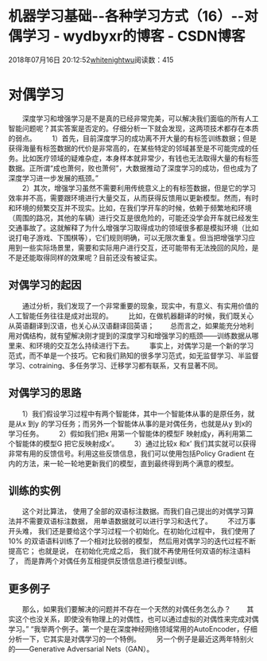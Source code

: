 # 机器学习基础--各种学习方式（16）--对偶学习 - wydbyxr的博客 - CSDN博客
2018年07月16日 20:12:52[whitenightwu](https://me.csdn.net/wydbyxr)阅读数：415
# 对偶学习
　　深度学习和增强学习是不是真的已经非常完美，可以解决我们面临的所有人工智能问题呢？其实答案是否定的。仔细分析一下就会发现，这两项技术都存在本质的弱点。 
　　1）首先，目前深度学习的成功离不开大量的有标签训练数据；但是获得海量有标签数据的代价是非常高的，在某些特定的邻域甚至是不可能完成的任务。比如医疗领域的疑难杂症，本身样本就非常少，有钱也无法取得大量的有标签数据。正所谓“成也萧何，败也萧何”，大数据推动了深度学习的成功，但也成为了深度学习进一步发展的瓶颈。”  
　　2）其次，增强学习虽然不需要利用传统意义上的有标签数据，但是它的学习效率并不高，需要跟环境进行大量交互，从而获得反馈用以更新模型。然而，有时和环境的频繁交互并不现实。比如，在我们学开车的时候，依赖于频繁地和环境（周围的路况，其他的车辆）进行交互是很危险的，可能还没学会开车就已经发生交通事故了。这就解释了为什么增强学习取得成功的领域很多都是模拟环境（比如说打电子游戏、下围棋等），它们规则明确，可以无限次重复。但当把增强学习应用到一些实际场景里，需要和实际用户进行交互，还可能带有无法挽回的风险，是不是还能取得同样的效果呢？目前还没有被证实。 
## 对偶学习的起因
　　通过分析，我们发现了一个非常重要的现象，现实中，有意义、有实用价值的人工智能任务往往是成对出现的。 
　　比如，在做机器翻译的时候，我们既关心从英语翻译到汉语，也关心从汉语翻译回英语； 
　　总而言之，如果能充分地利用对偶结构，就有望解决刚才提到的深度学习和增强学习的瓶颈——训练数据从哪里来、和环境的交互怎么持续进行下去。 
　　事实上，对偶学习是一个新的学习范式，而不单是一个技巧。它和我们熟知的很多学习范式，如无监督学习、半监督学习、cotraining、多任务学习、迁移学习都有联系，又有显著不同。   
## 对偶学习的思路
　　1）我们假设学习过程中有两个智能体，其中一个智能体从事的是原任务，就是从x 到y 的学习任务；而另外一个智能体从事的是对偶任务，也就是从y 到x的学习任务。 
　　2）假如我们把x 用第一个智能体的模型F 映射成y，再利用第二个智能体的模型G 把它反映射成x’。 
　　3）通过比较x 和x’ 我们其实就可以获得非常有用的反馈信号。利用这些反馈信息，我们可以使用包括Policy Gradient 在内的方法，来一轮一轮地更新我们的模型，直到最终得到两个满意的模型。
## 训练的实例
　　这个对比算法， 使用了全部的双语标注数据。而我们自己提出的对偶学习算法并不需要双语标注数据， 用单语数据就可以进行学习和迭代了。 
　　不过万事开头难， 我们还是要给这个学习过程一个初始化。在初始化过程中， 我们使用了10% 的双语语料训练了一个相对比较弱的模型， 然后用对偶学习的迭代过程不断提高它； 也就是说， 在初始化完成之后， 我们就不再使用任何双语的标注语料了， 而是靠两个对偶任务互相提供反馈信息进行模型训练。
## 更多例子
　　那么，如果我们要解决的问题并不存在一个天然的对偶任务怎么办？ 
　　其实这个也没关系，即使没有物理上的对偶性，也可以通过虚拟的对偶性来完成对偶学习。” “我举两个例子。第一个是在深度神经网络领域常用的AutoEncoder，仔细分析一下，它其实是对偶学习的一个特例。 
　　另一个例子是最近这两年特别火的——Generative Adversarial Nets（GAN）。
